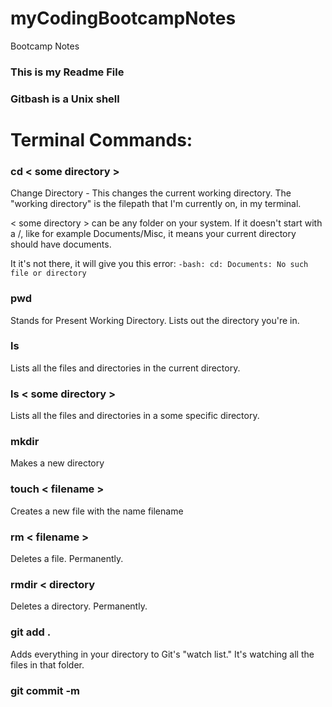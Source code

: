 # myCodingBootcampNotes
Bootcamp Notes

### This is my Readme File

### Gitbash is a Unix shell

# Terminal Commands:

### cd < some directory >
Change Directory - This changes the current working directory. The "working directory" is the filepath that I'm currently on, in my terminal. 

< some directory > can be any folder on your system. If it doesn't start with a /, like for example Documents/Misc, it means your current directory should have documents. 

It it's not there, it will give you this error: `-bash: cd: Documents: No such file or directory`

### pwd
Stands for Present Working Directory. Lists out the directory you're in. 

### ls 
Lists all the files and directories in the current directory.

### ls < some directory >
Lists all the files and directories in a some specific directory.

### mkdir
Makes a new directory

### touch < filename >
Creates a new file with the name filename

### rm < filename >
Deletes a file. Permanently.

### rmdir < directory 
Deletes a directory. Permanently.

### git add .
Adds everything in your directory to Git's "watch list." It's watching all the files in that folder.

### git commit -m


